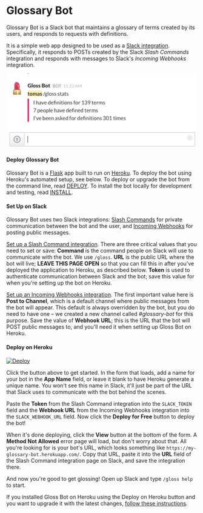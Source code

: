 # Glossary Bot

Glossary Bot is a Slack bot that maintains a glossary of terms created by its users, and responds to requests with definitions.

It is a simple web app designed to be used as a [Slack integration](https://slack.com/integrations). Specifically, it responds to POSTs created by the Slack *Slash Commands* integration and responds with messages to Slack's *Incoming Webhooks* integration.

![DemoGif](static/gloss-bot-demo.gif)

#### Deploy Glossary Bot

Glossary Bot is a [Flask](http://flask.pocoo.org/) app built to run on [Heroku](https://heroku.com/). To deploy the bot using Heroku's automated setup, see below. To deploy or upgrade the bot from the command line, read [DEPLOY](DEPLOY.md). To install the bot locally for development and testing, read [INSTALL](INSTALL.md).

#### Set Up on Slack

Glossary Bot uses two Slack integrations: [Slash Commands](https://api.slack.com/slash-commands) for private communication between the bot and the user, and [Incoming Webhooks](https://api.slack.com/incoming-webhooks) for posting public messages.

[Set up a Slash Command integration](https://my.slack.com/services/new/slash-commands). There are three critical values that you need to set or save: **Command** is the command people on Slack will use to communicate with the bot. We use `/gloss`. **URL** is the public URL where the bot will live; **LEAVE THIS PAGE OPEN** so that you can fill this in after you've deployed the application to Heroku, as described below. **Token** is used to authenticate communication between Slack and the bot; save this value for when you're setting up the bot on Heroku.

[Set up an Incoming Webhooks integration](https://my.slack.com/services/new/incoming-webhook). The first important value here is **Post to Channel**, which is a default channel where public messages from the bot will appear. This default is always overridden by the bot, but you do need to have one – we created a new channel called *#glossary-bot* for this purpose. Save the value of **Webhook URL**; this is the URL that the bot will POST public messages to, and you'll need it when setting up Gloss Bot on Heroku.

#### Deploy on Heroku

[![Deploy](https://www.herokucdn.com/deploy/button.png)](https://heroku.com/deploy)

Click the button above to get started. In the form that loads, add a name for your bot in the **App Name** field, or leave it blank to have Heroku generate a unique name. You won't see this name in Slack, it'll just be part of the URL that Slack uses to communicate with the bot behind the scenes.

Paste the **Token** from the Slash Command integration into the `SLACK_TOKEN` field and the **Webhook URL** from the Incoming Webhooks integration into the `SLACK_WEBHOOK_URL` field. Now click the **Deploy for Free** button to deploy the bot!

When it's done deploying, click the **View** button at the bottom of the form. A **Method Not Allowed** error page will load, but don't worry about that. All you're looking for is your bot's URL, which looks something like `https://my-glossary-bot.herokuapp.com/`. Copy that URL, paste it into the **URL** field of the Slash Command integration page on Slack, and save the integration there.

And now you're good to get glossing! Open up Slack and type `/gloss help` to start.

If you installed Gloss Bot on Heroku using the Deploy on Heroku button and you want to upgrade it with the latest changes, [follow these instructions](DEPLOY.md#upgrade-on-heroku).
